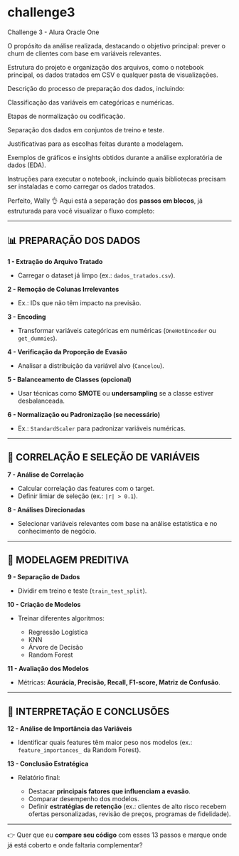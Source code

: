 # challenge3
Challenge 3 - Alura Oracle One


O propósito da análise realizada, destacando o objetivo principal: prever o churn de clientes com base em variáveis relevantes.

Estrutura do projeto e organização dos arquivos, como o notebook principal, os dados tratados em CSV e qualquer pasta de visualizações.

Descrição do processo de preparação dos dados, incluindo:

Classificação das variáveis em categóricas e numéricas.

Etapas de normalização ou codificação.

Separação dos dados em conjuntos de treino e teste.

Justificativas para as escolhas feitas durante a modelagem.

Exemplos de gráficos e insights obtidos durante a análise exploratória de dados (EDA).

Instruções para executar o notebook, incluindo quais bibliotecas precisam ser instaladas e como carregar os dados tratados.

Perfeito, Wally 👌
Aqui está a separação dos **passos em blocos**, já estruturada para você visualizar o fluxo completo:

---

## **📊 PREPARAÇÃO DOS DADOS**

**1 - Extração do Arquivo Tratado**

* Carregar o dataset já limpo (ex.: `dados_tratados.csv`).

**2 - Remoção de Colunas Irrelevantes**

* Ex.: IDs que não têm impacto na previsão.

**3 - Encoding**

* Transformar variáveis categóricas em numéricas (`OneHotEncoder` ou `get_dummies`).

**4 - Verificação da Proporção de Evasão**

* Analisar a distribuição da variável alvo (`Cancelou`).

**5 - Balanceamento de Classes (opcional)**

* Usar técnicas como **SMOTE** ou **undersampling** se a classe estiver desbalanceada.

**6 - Normalização ou Padronização (se necessário)**

* Ex.: `StandardScaler` para padronizar variáveis numéricas.

---

## **🔎 CORRELAÇÃO E SELEÇÃO DE VARIÁVEIS**

**7 - Análise de Correlação**

* Calcular correlação das features com o target.
* Definir limiar de seleção (ex.: `|r| > 0.1`).

**8 - Análises Direcionadas**

* Selecionar variáveis relevantes com base na análise estatística e no conhecimento de negócio.

---

## **🤖 MODELAGEM PREDITIVA**

**9 - Separação de Dados**

* Dividir em treino e teste (`train_test_split`).

**10 - Criação de Modelos**

* Treinar diferentes algoritmos:

  * Regressão Logística
  * KNN
  * Árvore de Decisão
  * Random Forest

**11 - Avaliação dos Modelos**

* Métricas: **Acurácia, Precisão, Recall, F1-score, Matriz de Confusão**.

---

## **📌 INTERPRETAÇÃO E CONCLUSÕES**

**12 - Análise de Importância das Variáveis**

* Identificar quais features têm maior peso nos modelos (ex.: `feature_importances_` da Random Forest).

**13 - Conclusão Estratégica**

* Relatório final:

  * Destacar **principais fatores que influenciam a evasão**.
  * Comparar desempenho dos modelos.
  * Definir **estratégias de retenção** (ex.: clientes de alto risco recebem ofertas personalizadas, revisão de preços, programas de fidelidade).

---

👉 Quer que eu **compare seu código** com esses 13 passos e marque onde já está coberto e onde faltaria complementar?

